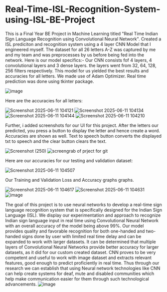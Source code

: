 # Real-Time-ISL-Recognition-System-using-ISL-BE-Project

This is a Final Year BE Project in Machine Learning titled "Real Time Indian Sign Language Recognition using Convolutional Neural Network". Created a ISL prediciton and recognition system using a 4 layer CNN Model that I engineered myself. The dataset for all 26 letters A-Z was captured by me and my team and was preprocesses by us before being fed into the network. Here is our model specifics:- Our CNN consists fof 4 layers, 4 convolutional layers and 3 dense layers. the layers went from 32, 64, 128, 256 filters respectively. This model for us yielded the best results and accuracies for all letters. We made use of Adam Optimizer. Real time prediction was done using tkinter package.

![image](https://github.com/user-attachments/assets/999d9ba0-85c3-4a43-af8f-5cd51ccac68c)


Here are the accuracies for all letters:

![Screenshot 2025-06-11 104121](https://github.com/user-attachments/assets/321e462b-a53a-4640-bbcd-3df119c05cae)
![Screenshot 2025-06-11 104134](https://github.com/user-attachments/assets/5e7abddf-bddc-43e0-8d6e-54b55aee10a1)
![Screenshot 2025-06-11 104144](https://github.com/user-attachments/assets/f4478a09-91ca-4922-87eb-adbd11f49d1a)
![Screenshot 2025-06-11 104210](https://github.com/user-attachments/assets/f518c402-d4e3-4a96-8e9a-a0ccf2a2072f)


Further, i added screenshots for our UI for this project. After the letters our predicted, you press a button to display the letter and hence create a word. Accuracies are shown as well. Text to speech button converts the displayed txt to speech and the clear button clears the text.

![Screenshot (250)](https://github.com/user-attachments/assets/43f13fa3-78d9-4804-90d6-cff062794b30)
![screengrab of prject for git](https://github.com/user-attachments/assets/5c93e9a5-17b1-44de-9291-2382ed52ab6d)


Here are our accuracies for our testing and validation dataset:

![Screenshot 2025-06-11 104507](https://github.com/user-attachments/assets/2ff7459f-503c-4aae-af76-d865d8e761e2)

Our Training and Validation Loss and Accuracy graphs graphs.

![Screenshot 2025-06-11 104617](https://github.com/user-attachments/assets/fcd5eeb1-4d97-4eba-987d-b9ebf2b9f454)
![Screenshot 2025-06-11 104631](https://github.com/user-attachments/assets/7cc2c6dc-2cb5-492c-8ff5-b2546bf2c4c1)
![image](https://github.com/user-attachments/assets/e2bad22c-28fb-4041-8a10-b74a621c01ae)

The goal of this project is to use neural networks to develop a real-time sign language recognition system that is specifically designed for the Indian Sign Language (ISL). We display our experimentation and approach to recognize Indian sign language input in real time using Convolutional Neural Network with an overall accuracy of the model being above 99\%. Our model provides quality and favorable recognition for both one-handed and two-handed signs done by user with limited real time delay and can be expanded to work with larger datasets. It can be determined that multiple layers of Convolutional Neural Networks provide better accuracy for larger datasets, as it did for our custom created dataset. CNN proves to be very competent and useful to work with image dataset and extracts relevant features, good enough to predict proficiently in real time. Thus through our research we can establish that using Neural network technologies like CNN can help create systems for deaf, mute and disabled communities which help make communication easier for them through such technological advancements. ![image](https://github.com/user-attachments/assets/586e3ab8-ade8-49dd-b902-32c76d29417a)



